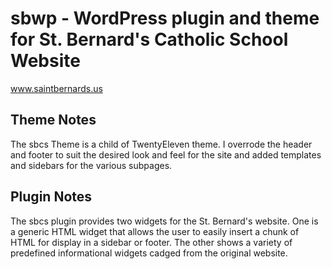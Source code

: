 sbwp - WordPress plugin and theme for St. Bernard's Catholic School Website
===========================================================================

<a url="http://www.saintbernards.us">www.saintbernards.us</a>

Theme Notes
------------
The sbcs Theme is a child of TwentyEleven theme. I overrode the header and footer to suit the desired look and feel for
the site and added templates and sidebars for the various subpages.



Plugin Notes
-------------
The sbcs plugin provides two widgets for the St. Bernard's website. One is a generic HTML widget that allows the user to
easily insert a chunk of HTML for display in a sidebar or footer. The other shows a variety of predefined informational
widgets cadged from the original website. 
